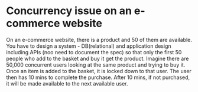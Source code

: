 # Concurrency issue on an e-commerce website
On an e-commerce website, there is a product and 50 of them are available. You have to design a system - DB(relational) and application design including APIs (noo need to document the spec) so that only the first 50 people who add to the basket and buy it get the product. Imagine there are 50,000 concurrent users looking at the same product and trying to buy it. Once an item is added to the basket, it is locked down to that user. The user then has 10 mins to complete the purchase. After 10 mins, if not purchased, it will be made available to the next available user.